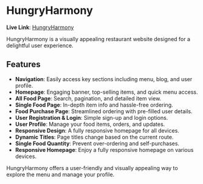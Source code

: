 # HungryHarmony

**Live Link**: [HungryHarmony](https://hungry-harmony.web.app/)

HungryHarmony is a visually appealing restaurant website designed for a delightful user experience.

## Features

- **Navigation**: Easily access key sections including menu, blog, and user profile.
- **Homepage**: Engaging banner, top-selling items, and quick menu access.
- **All Food Page**: Search, pagination, and detailed item view.
- **Single Food Page**: In-depth item info and hassle-free ordering.
- **Food Purchase Page**: Streamlined ordering with pre-filled user details.
- **User Registration & Login**: Simple sign-up and login options.
- **User Profile**: Manage your food items, orders, and updates.
- **Responsive Design**: A fully responsive homepage for all devices.
- **Dynamic Titles**: Page titles change based on the current route.
- **Single Food Quantity**: Prevent over-ordering and self-purchases.
- **Responsive Homepage**: Enjoy a fully responsive homepage on various devices.

HungryHarmony offers a user-friendly and visually appealing way to explore the menu and manage your profile.
